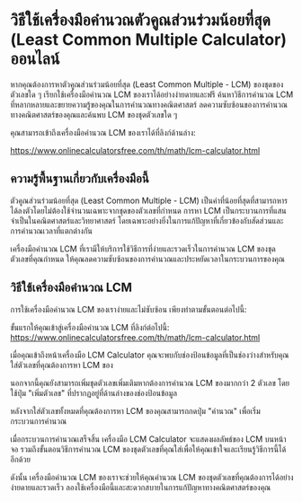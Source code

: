 วิธีใช้เครื่องมือคำนวณตัวคูณส่วนร่วมน้อยที่สุด (Least Common Multiple Calculator) ออนไลน์
=========================================================================================

หากคุณต้องการหาตัวคูณส่วนร่วมน้อยที่สุด (Least Common Multiple - LCM) ของชุดของตัวเลขใด ๆ เรียกใช้เครื่องมือคำนวณ LCM ของเราได้อย่างง่ายดายและฟรี ค้นหาวิธีการคำนวณ LCM ที่หลากหลายและขยายความรู้ของคุณในการคำนวณทางคณิตศาสตร์ ลดความซับซ้อนของการคำนวณทางคณิตศาสตร์ของคุณและค้นพบ LCM ของชุดตัวเลขใด ๆ

คุณสามารถเข้าถึงเครื่องมือคำนวณ LCM ของเราได้ที่ลิงก์ด้านล่าง:

<https://www.onlinecalculatorsfree.com/th/math/lcm-calculator.html>

ความรู้พื้นฐานเกี่ยวกับเครื่องมือนี้
------------------------------------

ตัวคูณส่วนร่วมน้อยที่สุด (Least Common Multiple - LCM) เป็นค่าที่น้อยที่สุดที่สามารถหารได้ลงตัวโดยไม่ต้องใช้จำนวนเฉพาะจากชุดของตัวเลขที่กำหนด การหา LCM เป็นกระบวนการที่แสนจำเป็นในคณิตศาสตร์และวิทยาศาสตร์ โดยเฉพาะอย่างยิ่งในการแก้ปัญหาที่เกี่ยวข้องกับสัดส่วนและการคำนวณเวลาที่แตกต่างกัน

เครื่องมือคำนวณ LCM ที่เรามีให้บริการใช้วิธีการที่ง่ายและรวดเร็วในการคำนวณ LCM ของชุดตัวเลขที่คุณกำหนด ให้คุณลดความซับซ้อนของการคำนวณและประหยัดเวลาในกระบวนการของคุณ

วิธีใช้เครื่องมือคำนวณ LCM
--------------------------

การใช้เครื่องมือคำนวณ LCM ของเราง่ายและไม่ซับซ้อน เพียงทำตามขั้นตอนต่อไปนี้:

ขั้นแรกให้คุณเข้าสู่เครื่องมือคำนวณ LCM ที่ลิงก์ต่อไปนี้: <https://www.onlinecalculatorsfree.com/th/math/lcm-calculator.html>

เมื่อคุณเข้าถึงหน้าเครื่องมือ LCM Calculator คุณจะพบกับช่องป้อนข้อมูลที่เป็นช่องว่างสำหรับคุณใส่ตัวเลขที่คุณต้องการหา LCM ของ

นอกจากนี้คุณยังสามารถเพิ่มชุดตัวเลขเพิ่มเติมหากต้องการคำนวณ LCM ของมากกว่า 2 ตัวเลข โดยใช้ปุ่ม "เพิ่มตัวเลข" ที่ปรากฏอยู่ที่ด้านล่างของช่องป้อนข้อมูล

หลังจากใส่ตัวเลขทั้งหมดที่คุณต้องการหา LCM ของคุณสามารถกดปุ่ม "คำนวณ" เพื่อเริ่มกระบวนการคำนวณ

เมื่อกระบวนการคำนวณเสร็จสิ้น เครื่องมือ LCM Calculator จะแสดงผลลัพธ์ของ LCM บนหน้าจอ รวมถึงขั้นตอนวิธีการคำนวณ LCM ของชุดตัวเลขที่คุณใส่เพื่อให้คุณเข้าใจและเรียนรู้วิธีการนี้ได้อีกด้วย

ดังนั้น เครื่องมือคำนวณ LCM ของเราจะช่วยให้คุณคำนวณ LCM ของชุดตัวเลขที่คุณต้องการได้อย่างง่ายดายและรวดเร็ว ลองใช้เครื่องมือนี้และสะดวกสบายในการแก้ปัญหาทางคณิตศาสตร์ของคุณ
